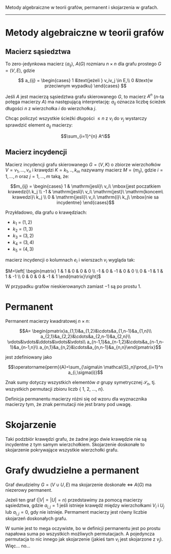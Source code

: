 Metody algebraiczne w teorii grafów, permanent i skojarzenia w grafach.

---

# Metody algebraiczne w teorii grafów
## Macierz sąsiedztwa
To zero-jedynkowa macierz $\langle a_{ij} \rangle$, $A(G)$ rozmiaru $n \times n$ dla grafu prostego $G = (V, E)$, gdzie

$$
a_{ij} = \begin{cases}
1 &\text{jeżeli } v_iv_j \in E,\\
0 &\text{w przeciwnym wypadku}
\end{cases}
$$

Jeśli $A$ jest macierzą sąsiedztwa grafu skierowanego $G$, to macierz $A^n$ ($n$-ta potęga macierzy $A$) ma następującą interpretację: $a_{ij}$ oznacza liczbę ścieżek długości $n$ z wierzchołka $i$ do wierzchołka $j$.

Chcąc policzyć wszystkie ścieżki długości $\leq n$ z $v_i$ do $v_j$ wystarczy sprawdzić element $a_{ij}$ macierzy:

$$\sum_{i=1}^{n} A^i$$

## Macierz incydencji
Macierz incydencji grafu skierowanego $G = (V, K)$ o zbiorze wierzchołków $V = {v_1,...,v_n}$ i krawędzi $K = {k_1,..,k_m}$ nazywamy macierz $M = (m_{ij})$, gdzie $i=1,...,n$ oraz $j=1,...,m$ taką, że:

$$m_{ij} =
\begin{cases}
   1  &  \mathrm{jesli}\ v_i\ \mbox{jest poczatkiem krawedzi}\ k_j  \\
   -1  &  \mathrm{jesli}\ v_i\ \mathrm{jest}\ \mathrm{koncem\ krawedzi}\ k_j \\
   0  &  \mathrm{jesli}\ v_i\ \mathrm{i}\ k_j\ \mbox{nie sa incydentne}
\end{cases}$$

Przykładowo, dla grafu o krawędziach:

* $k_1\ =\ (1,2)$
* $k_2\ =\ (1,3)$
* $k_3\ =\ (3,2)$
* $k_4\ =\ (3,4)$
* $k_5\ =\ (4,3)$

macierz incydencji o kolumnach $e_i$ i wierszach $v_i$ wygląda tak:

$M=\left[ \begin{matrix}
1 & 1 & 0 & 0 & 0  \\
-1 & 0 & -1 & 0 & 0  \\
0 & -1 & 1 & 1 & -1  \\
0 & 0 & 0 & -1 & 1
\end{matrix}\right]$

W przypadku grafów nieskierowanych zamiast $-1$ są po prostu $1$.

# Permanent
Permanent macierzy kwadratowej $n \times n$:

$$A= \begin{pmatrix}a_{1,1}&a_{1,2}&\cdots&a_{1,n-1}&a_{1,n}\\
a_{2,1}&a_{2,2}&\cdots&a_{2,n-1}&a_{2,n}\\
\vdots&\vdots&\ddots&\vdots&\vdots\\
a_{n-1,1}&a_{n-1,2}&\cdots&a_{n-1,n-1}&a_{n-1,n}\\
a_{n,1}&a_{n,2}&\cdots&a_{n,n-1}&a_{n,n}\end{pmatrix}$$

jest zdefiniowany jako

$$\operatorname{perm}(A)=\sum_{\sigma\in \mathcal{S}_n}\prod_{i=1}^n a_{i,\sigma(i)}$$

Znak sumy dotyczy wszystkich elementów $\sigma$ grupy symetrycznej $\mathcal{S}_n$, tj. wszystkich permutacji zbioru liczb $\{\ 1,\ 2,\ \ldots,\ n\}$.

Definicja permanentu macierzy różni się od wzoru dla wyznacznika macierzy tym, że znak permutacji nie jest brany pod uwagę.

# Skojarzenie
Taki podzbiór krawędzi grafu, że żadne jego dwie krawędzie
nie są incydentne z tym samym wierzchołkiem. Skojarzenie doskonałe to skojarzenie pokrywające wszystkie wierzchołki grafu.

# Grafy dwudzielne a permanent
Graf dwudzielny $G = (V \cup U, E)$  ma skojarzenie doskonałe $\iff$ $A(G)$ ma niezerowy permanent.

Jeżeli ten graf ($|V| = |U| = n$) przedstawimy za pomocą macierzy sąsiedztwa, gdzie $a_{i,j} = 1$ jeśli istnieje krawędź między wierzchołkami $V_i$ i $U_j$ lub $a_{i,j} = 0$, gdy nie istnieje. Permament macierzy jest równy liczbie skojarzeń doskonałych grafu.

W sumie jest to mega oczywiste, bo w definicji permanentu jest po prostu napałowa suma po wszystkich możliwych permutacjach. A pojedyncza permutacja to nic innego jak skojarzenie (jakieś tam $v_i$ jest skojarzone z $v_j$). Więc... no...
